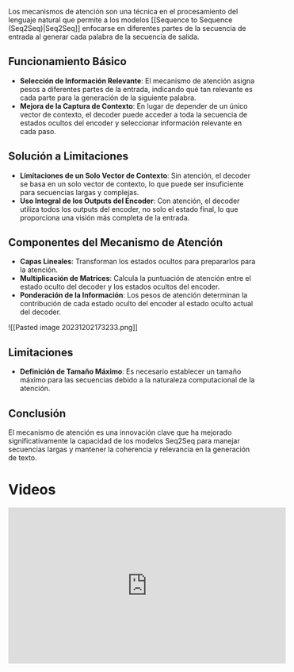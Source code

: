 
Los mecanismos de atención son una técnica en el procesamiento del lenguaje natural que permite a los modelos [[Sequence to Sequence (Seq2Seq)|Seq2Seq]] enfocarse en diferentes partes de la secuencia de entrada al generar cada palabra de la secuencia de salida.

## Funcionamiento Básico
- **Selección de Información Relevante**: El mecanismo de atención asigna pesos a diferentes partes de la entrada, indicando qué tan relevante es cada parte para la generación de la siguiente palabra.
- **Mejora de la Captura de Contexto**: En lugar de depender de un único vector de contexto, el decoder puede acceder a toda la secuencia de estados ocultos del encoder y seleccionar información relevante en cada paso.

## Solución a Limitaciones
- **Limitaciones de un Solo Vector de Contexto**: Sin atención, el decoder se basa en un solo vector de contexto, lo que puede ser insuficiente para secuencias largas y complejas.
- **Uso Integral de los Outputs del Encoder**: Con atención, el decoder utiliza todos los outputs del encoder, no solo el estado final, lo que proporciona una visión más completa de la entrada.

## Componentes del Mecanismo de Atención
- **Capas Lineales**: Transforman los estados ocultos para prepararlos para la atención.
- **Multiplicación de Matrices**: Calcula la puntuación de atención entre el estado oculto del decoder y los estados ocultos del encoder.
- **Ponderación de la Información**: Los pesos de atención determinan la contribución de cada estado oculto del encoder al estado oculto actual del decoder.

![[Pasted image 20231202173233.png]]

## Limitaciones
- **Definición de Tamaño Máximo**: Es necesario establecer un tamaño máximo para las secuencias debido a la naturaleza computacional de la atención.

## Conclusión
El mecanismo de atención es una innovación clave que ha mejorado significativamente la capacidad de los modelos Seq2Seq para manejar secuencias largas y mantener la coherencia y relevancia en la generación de texto.

# Videos

<iframe width="560" height="315" src="https://www.youtube.com/embed/fjJOgb-E41w?si=PZpwtxj5s6z3v0VX" title="YouTube video player" frameborder="0" allow="accelerometer; autoplay; clipboard-write; encrypted-media; gyroscope; picture-in-picture; web-share" allowfullscreen></iframe>
